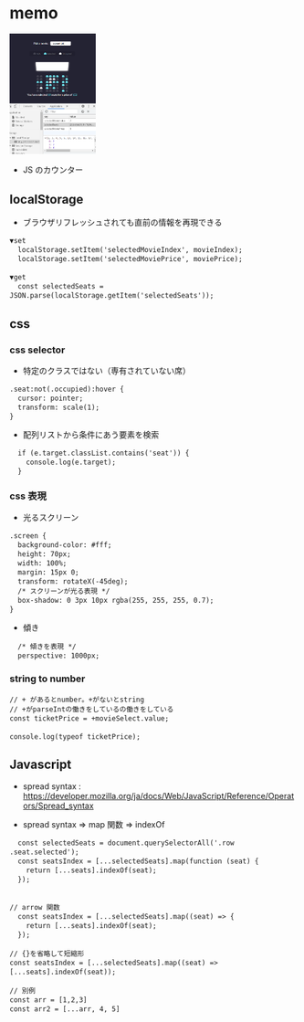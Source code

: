 # memo

<img src="https://github.com/endw0901/javascript/blob/main/movie-seat-booking/img.png" width="30%"><br>

- JS のカウンター

## localStorage

- ブラウザリフレッシュされても直前の情報を再現できる

```
▼set
  localStorage.setItem('selectedMovieIndex', movieIndex);
  localStorage.setItem('selectedMoviePrice', moviePrice);

▼get
  const selectedSeats = JSON.parse(localStorage.getItem('selectedSeats'));
```

## css

### css selector

- 特定のクラスではない（専有されていない席）

```
.seat:not(.occupied):hover {
  cursor: pointer;
  transform: scale(1);
}
```

- 配列リストから条件にあう要素を検索

```
  if (e.target.classList.contains('seat')) {
    console.log(e.target);
  }
```

### css 表現

- 光るスクリーン

```
.screen {
  background-color: #fff;
  height: 70px;
  width: 100%;
  margin: 15px 0;
  transform: rotateX(-45deg);
  /* スクリーンが光る表現 */
  box-shadow: 0 3px 10px rgba(255, 255, 255, 0.7);
}
```

- 傾き

```
  /* 傾きを表現 */
  perspective: 1000px;
```

### string to number

```
// + があるとnumber。+がないとstring
// +がparseIntの働きをしているの働きをしている
const ticketPrice = +movieSelect.value;

console.log(typeof ticketPrice);
```

## Javascript

- spread syntax : https://developer.mozilla.org/ja/docs/Web/JavaScript/Reference/Operators/Spread_syntax

- spread syntax => map 関数 => indexOf

```
  const selectedSeats = document.querySelectorAll('.row .seat.selected');
  const seatsIndex = [...selectedSeats].map(function (seat) {
    return [...seats].indexOf(seat);
  });


// arrow 関数
  const seatsIndex = [...selectedSeats].map((seat) => {
    return [...seats].indexOf(seat);
  });

// {}を省略して短縮形
const seatsIndex = [...selectedSeats].map((seat) => [...seats].indexOf(seat));

// 別例
const arr = [1,2,3]
const arr2 = [...arr, 4, 5]

```
